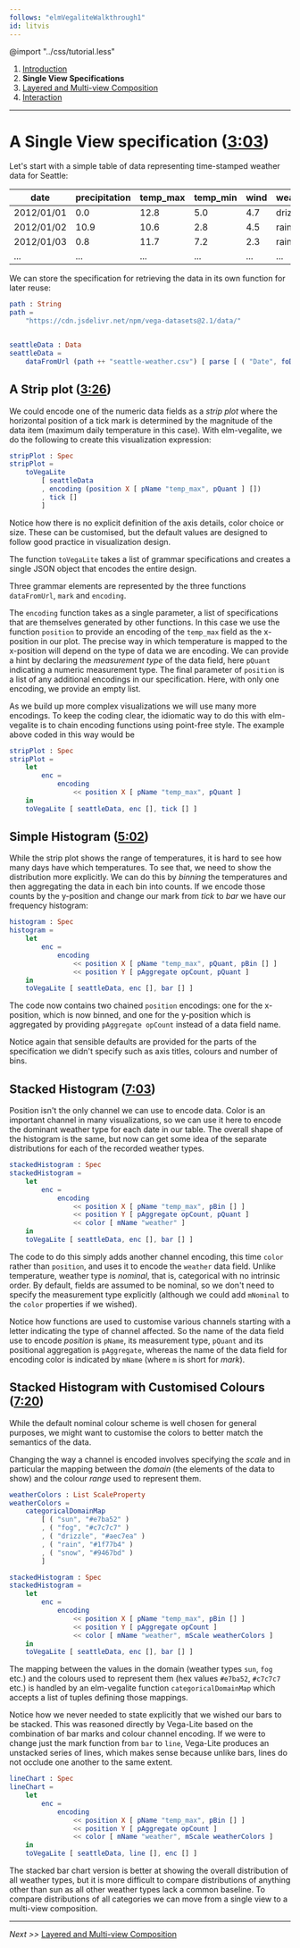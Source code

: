 ```yaml
---
follows: "elmVegaliteWalkthrough1"
id: litvis
---
```


@import "../css/tutorial.less"

1. [Introduction](elmVegaliteWalkthrough1.md)
2. **Single View Specifications**
3. [Layered and Multi-view Composition](elmVegaliteWalkthrough3.md)
4. [Interaction](elmVegaliteWalkthrough4.md)

---

# A Single View specification ([3:03](https://youtu.be/9uaHRWj04D4?t=3m03s))

Let's start with a simple table of data representing time-stamped weather data for Seattle:

| date       | precipitation | temp_max | temp_min | wind | weather |
| ---------- | ------------- | -------- | -------- | ---- | ------- |
| 2012/01/01 | 0.0           | 12.8     | 5.0      | 4.7  | drizzle |
| 2012/01/02 | 10.9          | 10.6     | 2.8      | 4.5  | rain    |
| 2012/01/03 | 0.8           | 11.7     | 7.2      | 2.3  | rain    |
| ...        | ...           | ...      | ...      | ...  | ...     |

We can store the specification for retrieving the data in its own function for later reuse:

```elm {l}
path : String
path =
    "https://cdn.jsdelivr.net/npm/vega-datasets@2.1/data/"


seattleData : Data
seattleData =
    dataFromUrl (path ++ "seattle-weather.csv") [ parse [ ( "Date", foDate "%Y/%m/%d" ) ] ]
```

## A Strip plot ([3:26](https://youtu.be/9uaHRWj04D4?t=3m26s))

We could encode one of the numeric data fields as a _strip plot_ where the horizontal position of a tick mark is determined by the magnitude of the data item (maximum daily temperature in this case). With elm-vegalite, we do the following to create this visualization expression:

```elm {v l s}
stripPlot : Spec
stripPlot =
    toVegaLite
        [ seattleData
        , encoding (position X [ pName "temp_max", pQuant ] [])
        , tick []
        ]
```

Notice how there is no explicit definition of the axis details, color choice or size. These can be customised, but the default values are designed to follow good practice in visualization design.

The function `toVegaLite` takes a list of grammar specifications and creates a single JSON object that encodes the entire design.

Three grammar elements are represented by the three functions `dataFromUrl`, `mark` and `encoding`.

The `encoding` function takes as a single parameter, a list of specifications that are themselves generated by other functions. In this case we use the function `position` to provide an encoding of the `temp_max` field as the x-position in our plot. The precise way in which temperature is mapped to the x-position will depend on the type of data we are encoding. We can provide a hint by declaring the _measurement type_ of the data field, here `pQuant` indicating a numeric measurement type. The final parameter of `position` is a list of any additional encodings in our specification. Here, with only one encoding, we provide an empty list.

As we build up more complex visualizations we will use many more encodings. To keep the coding clear, the idiomatic way to do this with elm-vegalite is to chain encoding functions using point-free style. The example above coded in this way would be

```elm {l s}
stripPlot : Spec
stripPlot =
    let
        enc =
            encoding
                << position X [ pName "temp_max", pQuant ]
    in
    toVegaLite [ seattleData, enc [], tick [] ]
```

## Simple Histogram ([5:02](https://youtu.be/9uaHRWj04D4?t=5m02s))

While the strip plot shows the range of temperatures, it is hard to see how many days have which temperatures. To see that, we need to show the distribution more explicitly. We can do this by _binning_ the temperatures and then aggregating the data in each bin into counts. If we encode those counts by the y-position and change our mark from _tick_ to _bar_ we have our frequency histogram:

```elm {v l s}
histogram : Spec
histogram =
    let
        enc =
            encoding
                << position X [ pName "temp_max", pQuant, pBin [] ]
                << position Y [ pAggregate opCount, pQuant ]
    in
    toVegaLite [ seattleData, enc [], bar [] ]
```

The code now contains two chained `position` encodings: one for the x-position, which is now binned, and one for the y-position which is aggregated by providing `pAggregate opCount` instead of a data field name.

Notice again that sensible defaults are provided for the parts of the specification we didn't specify such as axis titles, colours and number of bins.

## Stacked Histogram ([7:03](https://youtu.be/9uaHRWj04D4?t=7m03s))

Position isn't the only channel we can use to encode data. Color is an important channel in many visualizations, so we can use it here to encode the dominant weather type for each date in our table. The overall shape of the histogram is the same, but now can get some idea of the separate distributions for each of the recorded weather types.

```elm {v l s}
stackedHistogram : Spec
stackedHistogram =
    let
        enc =
            encoding
                << position X [ pName "temp_max", pBin [] ]
                << position Y [ pAggregate opCount, pQuant ]
                << color [ mName "weather" ]
    in
    toVegaLite [ seattleData, enc [], bar [] ]
```

The code to do this simply adds another channel encoding, this time `color` rather than `position`, and uses it to encode the `weather` data field. Unlike temperature, weather type is _nominal_, that is, categorical with no intrinsic order. By default, fields are assumed to be nominal, so we don't need to specify the measurement type explicitly (although we could add `mNominal` to the `color` properties if we wished).

Notice how functions are used to customise various channels starting with a letter indicating the type of channel affected. So the name of the data field use to encode _position_ is `pName`, its measurement type, `pQuant` and its positional aggregation is `pAggregate`, whereas the name of the data field for encoding color is indicated by `mName` (where `m` is short for _mark_).

## Stacked Histogram with Customised Colours ([7:20](https://youtu.be/9uaHRWj04D4?t=7m20s))

While the default nominal colour scheme is well chosen for general purposes, we might want to customise the colors to better match the semantics of the data.

Changing the way a channel is encoded involves specifying the _scale_ and in particular the mapping between the _domain_ (the elements of the data to show) and the colour _range_ used to represent them.

```elm {l}
weatherColors : List ScaleProperty
weatherColors =
    categoricalDomainMap
        [ ( "sun", "#e7ba52" )
        , ( "fog", "#c7c7c7" )
        , ( "drizzle", "#aec7ea" )
        , ( "rain", "#1f77b4" )
        , ( "snow", "#9467bd" )
        ]
```

```elm {v l s}
stackedHistogram : Spec
stackedHistogram =
    let
        enc =
            encoding
                << position X [ pName "temp_max", pBin [] ]
                << position Y [ pAggregate opCount ]
                << color [ mName "weather", mScale weatherColors ]
    in
    toVegaLite [ seattleData, enc [], bar [] ]
```

The mapping between the values in the domain (weather types `sun`, `fog` etc.) and the colours used to represent them (hex values `#e7ba52`, `#c7c7c7` etc.) is handled by an elm-vegalite function `categoricalDomainMap` which accepts a list of tuples defining those mappings.

Notice how we never needed to state explicitly that we wished our bars to be stacked. This was reasoned directly by Vega-Lite based on the combination of bar marks and colour channel encoding. If we were to change just the mark function from `bar` to `line`, Vega-Lite produces an unstacked series of lines, which makes sense because unlike bars, lines do not occlude one another to the same extent.

```elm {v l s}
lineChart : Spec
lineChart =
    let
        enc =
            encoding
                << position X [ pName "temp_max", pBin [] ]
                << position Y [ pAggregate opCount ]
                << color [ mName "weather", mScale weatherColors ]
    in
    toVegaLite [ seattleData, line [], enc [] ]
```

The stacked bar chart version is better at showing the overall distribution of all weather types, but it is more difficult to compare distributions of anything other than sun as all other weather types lack a common baseline.
To compare distributions of all categories we can move from a single view to a multi-view composition.

---

_Next >>_ [Layered and Multi-view Composition](elmVegaliteWalkthrough3.md)

